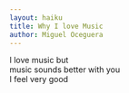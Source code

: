```yaml
---
layout: haiku
title: Why I love Music
author: Miguel Oceguera
---
```


I love music but<br>
music sounds better with you<br>
I feel very good<br>
